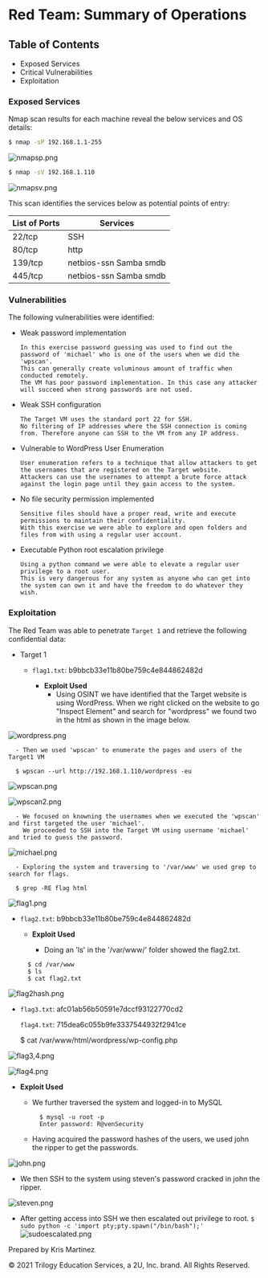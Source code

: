# Red Team: Summary of Operations

## Table of Contents
- Exposed Services
- Critical Vulnerabilities
- Exploitation

### Exposed Services


Nmap scan results for each machine reveal the below services and OS details:

```bash
$ nmap -sP 192.168.1.1-255
```
![nmapsp.png](https://github.com/krisyslab/ThirdProject/blob/f1352bff20be756a318ad185690589a3d0503887/images/nmapsp.PNG)

```bash
$ nmap -sV 192.168.1.110
```
![nmapsv.png](https://github.com/krisyslab/ThirdProject/blob/3bf8dea1035f77c35cb41acb0eec110af16f806a/images/nmapsv.PNG)


This scan identifies the services below as potential points of entry:

| List of Ports  | Services               | 
|----------------|------------------------|
| 22/tcp         | SSH                    | 
| 80/tcp         | http                   |
| 139/tcp        | netbios-ssn Samba smdb | 
| 445/tcp        | netbios-ssn Samba smdb | 


### Vulnerabilities

The following vulnerabilities were identified:

  - Weak password implementation

        In this exercise password guessing was used to find out the password of 'michael' who is one of the users when we did the 'wpscan'. 
        This can generally create voluminous amount of traffic when conducted remotely.
        The VM has poor password implementation. In this case any attacker will succeed when strong passwords are not used.

  - Weak SSH configuration

        The Target VM uses the standard port 22 for SSH.      
        No filtering of IP addresses where the SSH connection is coming from. Therefore anyone can SSH to the VM from any IP address.

  - Vulnerable to WordPress User Enumeration

        User enumeration refers to a technique that allow attackers to get the usernames that are registered on the Target website.
        Attackers can use the usernames to attempt a brute force attack against the login page until they gain access to the system.

  - No file security permission implemented

        Sensitive files should have a proper read, write and execute permissions to maintain their confidentiality. 
        With this exercise we were able to explore and open folders and files from with using a regular user account. 

  - Executable Python root escalation privilege 

        Using a python command we were able to elevate a regular user privilege to a root user. 
        This is very dangerous for any system as anyone who can get into the system can own it and have the freedom to do whatever they wish.

### Exploitation
 

The Red Team was able to penetrate `Target 1` and retrieve the following confidential data:
- Target 1
  - `flag1.txt`: b9bbcb33e11b80be759c4e844862482d

    - **Exploit Used**
      - Using OSINT we have identified that the Target website is using WordPress. 
        When we right clicked on the website to go "Inspect Element" and search for "wordpress" we found two in the html as shown in the image below. 

![wordpress.png](https://github.com/krisyslab/ThirdProject/blob/64820315047f7039a054604e52f37ee6f31d2e16/images/wordpress.PNG)

      - Then we used 'wpscan' to enumerate the pages and users of the Target1 VM

      $ wpscan --url http://192.168.1.110/wordpress -eu

![wpscan.png](https://github.com/krisyslab/ThirdProject/blob/0a8440f1018e4a39d9c0b69f61ee2b9b1ba97567/images/wpscan.PNG)

![wpscan2.png](https://github.com/krisyslab/ThirdProject/blob/0a8440f1018e4a39d9c0b69f61ee2b9b1ba97567/images/wpscan2.PNG)

      - We focused on knowning the usernames when we executed the 'wpscan' and first targeted the user 'michael'. 
        We proceeded to SSH into the Target VM using username 'michael' and tried to guess the password.
      
![michael.png](https://github.com/krisyslab/ThirdProject/blob/1a1ceff35d03fc7adfde5f8a2b9c83830a69e864/images/michael.PNG)

      - Exploring the system and traversing to '/var/www' we used grep to search for flags.

      $ grep -RE flag html

![flag1.png](https://github.com/krisyslab/ThirdProject/blob/b5084ee3fa1d9fd63045ac162e5b6d52f48efad8/images/flag1.PNG)

  - `flag2.txt`: b9bbcb33e11b80be759c4e844862482d
      
    - **Exploit Used**

      - Doing an 'ls' in the '/var/www/' folder showed the flag2.txt.

    ```
      $ cd /var/www
      $ ls
      $ cat flag2.txt
    ```
 ![flag2hash.png](https://github.com/krisyslab/ThirdProject/blob/fd6a47e873f21d4f535d415f2c90ae1e43ec76ee/images/flag2hash.PNG)   
      

  - `flag3.txt`: afc01ab56b50591e7dccf93122770cd2

    `flag4.txt`: 715dea6c055b9fe3337544932f2941ce
      
    $ cat /var/www/html/wordpress/wp-config.php

![flag3,4.png](https://github.com/krisyslab/ThirdProject/blob/fd6a47e873f21d4f535d415f2c90ae1e43ec76ee/images/flag3and4.PNG)

![flag4.png](https://github.com/krisyslab/ThirdProject/blob/fd6a47e873f21d4f535d415f2c90ae1e43ec76ee/images/flag4theend.PNG)

- **Exploit Used**

    - We further traversed the system and logged-in to MySQL
      ```
        $ mysql -u root -p
        Enter password: R@venSecurity
      ```  
    - Having acquired the password hashes of the users, we used john the ripper to get the passwords.

![john.png](https://github.com/krisyslab/ThirdProject/blob/c7b8ed403f6e2e27dacb8ec37cde81660db078bb/images/johnfin.PNG)

  - We then SSH to the system using steven's password cracked in john the ripper.

![steven.png](https://github.com/krisyslab/ThirdProject/blob/c7b8ed403f6e2e27dacb8ec37cde81660db078bb/images/steven.PNG)

  - After getting access into SSH we then escalated out privilege to root.
          ```
            $ sudo python -c 'import pty;pty.spawn("/bin/bash");'
          ``` 
![sudoescalated.png](https://github.com/krisyslab/ThirdProject/blob/c7b8ed403f6e2e27dacb8ec37cde81660db078bb/images/sudoescalated.PNG)

Prepared by Kris Martinez

© 2021 Trilogy Education Services, a 2U, Inc. brand. All Rights Reserved.